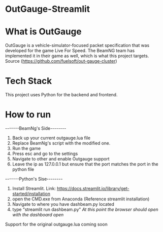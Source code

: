 # OutGauge-Streamlit

# What is OutGauge
OutGauge is a vehicle-simulator-focused packet specification that was developed for the game Live For Speed. The BeamNG team has implemented it in their game as well, which is what this project targets. Source (https://github.com/fuelsoft/out-gauge-cluster)

# Tech Stack
This project uses Python for the backend and frontend.

# How to run
-------BeamNg's Side--------
1. Back up your current outgauge.lua file
2. Replace BeamNg's script with the modified one.
3. Run the game
4. Press esc and go to the settings
5. Navigate to other and enable Outgauge support
6. Leave the ip as 127.0.0.1 but ensure that the port matches the port in the python file

-------Python's Sise--------
1. Install Streamlit. Link: https://docs.streamlit.io/library/get-started/installation
2. open the CMD.exe from Anaconda (Reference streamlit installation)
3. Navigate to where you have dashbeam.py located
4. type "streamlit run dashbeam.py"
   *At this point the browser should open with the dashboard open*

Support for the original outgauge.lua coming soon
